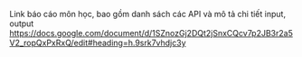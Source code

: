 
Link báo cáo môn học, bao gồm danh sách các API và mô tả chi tiết input, output
https://docs.google.com/document/d/1SZnozGj2DQt2jSnxCQcv7p2JB3r2a5V2_ropQxPxRxQ/edit#heading=h.9srk7vhdjc3y
